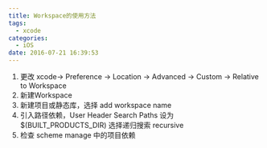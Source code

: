 ```yaml
---
title: Workspace的使用方法
tags:
  - xcode
categories:
  - iOS
date: 2016-07-21 16:39:53
---
```


1.  更改 xcode-> Preference -> Location -> Advanced -> Custom -> Relative to Workspace
2.  新建Workspace
3.  新建项目或静态库，选择 add workspace name
4.  引入路径依赖，User Header Search Paths 设为 $(BUILT_PRODUCTS_DIR) 选择递归搜索 recursive
5.  检查 scheme manage 中的项目依赖